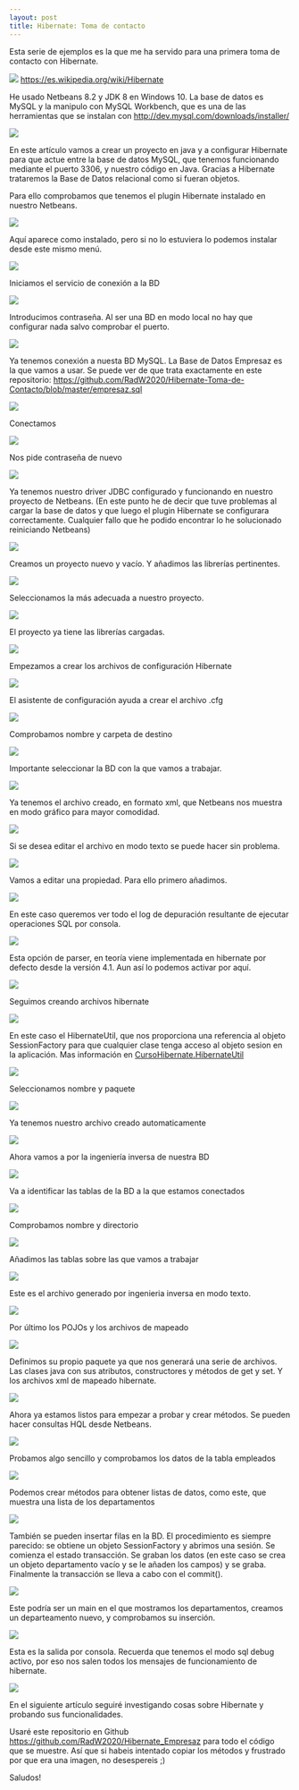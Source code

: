 ```yaml
---
layout: post
title: Hibernate: Toma de contacto
---
```

Esta serie de ejemplos es la que me ha servido para una primera toma de contacto con
Hibernate.

![](https://alejandromunyozsegrera.files.wordpress.com/2014/01/hibernate.png)
https://es.wikipedia.org/wiki/Hibernate

He usado Netbeans 8.2 y JDK 8 en Windows 10. La base de datos es MySQL y la manipulo con MySQL Workbench, que es una de las herramientas que se instalan con http://dev.mysql.com/downloads/installer/

![](http://i68.tinypic.com/2hh3ol5.jpg)

En este artículo vamos a crear un proyecto en java y a configurar Hibernate para que actue entre la base de datos MySQL, que tenemos funcionando mediante el puerto 3306, y nuestro código en Java. Gracias a Hibernate trataremos la Base de Datos relacional como si fueran objetos.

Para ello comprobamos que tenemos el plugin Hibernate instalado en nuestro Netbeans.

![](http://i65.tinypic.com/ww15op.jpg)

Aquí aparece como instalado, pero si no lo estuviera lo podemos instalar desde este mismo menú.

![](http://i63.tinypic.com/2sammhu.jpg)

Iniciamos el servicio de conexión a la BD

![](http://i68.tinypic.com/55fdw.jpg)

Introducimos contraseña. Al ser una BD en modo local no hay que configurar nada salvo comprobar el puerto.

![](http://i64.tinypic.com/o0xxex.jpg)

Ya tenemos conexión a nuesta BD MySQL. La Base de Datos Empresaz es la que vamos a usar. Se puede ver de que trata exactamente en este repositorio:
https://github.com/RadW2020/Hibernate-Toma-de-Contacto/blob/master/empresaz.sql

![](http://i67.tinypic.com/357m35z.jpg)

Conectamos

![](http://i68.tinypic.com/2qthk42.jpg)

Nos pide contraseña de nuevo

![](http://i64.tinypic.com/1zb84xy.jpg)

Ya tenemos nuestro driver JDBC configurado y funcionando en nuestro proyecto de Netbeans. (En este punto he de decir que tuve problemas al cargar la base de datos y que luego el plugin Hibernate se configurara correctamente. Cualquier fallo que he podido encontrar lo he solucionado reiniciando Netbeans)

![](http://i65.tinypic.com/2hofl7a.jpg)

Creamos un proyecto nuevo y vacío. Y añadimos las librerías pertinentes.

![](http://i64.tinypic.com/33cx63q.jpg)

Seleccionamos la más adecuada a nuestro proyecto.

![](http://i68.tinypic.com/rwqmfm.jpg)

El proyecto ya tiene las librerías cargadas.

![](http://i67.tinypic.com/2s01xsj.jpg)

Empezamos a crear los archivos de configuración Hibernate

![](http://i64.tinypic.com/350lyr6.jpg)

El asistente de configuración ayuda a crear el archivo .cfg

![](http://i63.tinypic.com/20qe3df.jpg)

Comprobamos nombre y carpeta de destino

![](http://i64.tinypic.com/2vxrm6g.jpg)

Importante seleccionar la BD con la que vamos a trabajar.

![](http://i65.tinypic.com/nv2lfn.jpg)

Ya tenemos el archivo creado, en formato xml, que Netbeans nos muestra en modo gráfico para mayor comodidad.

![](http://i63.tinypic.com/214eeki.jpg)

Si se desea editar el archivo en modo texto se puede hacer sin problema.

![](http://i68.tinypic.com/juuy3r.jpg)

Vamos a editar una propiedad. Para ello primero añadimos.

![](http://i63.tinypic.com/sx24k4.jpg)

En este caso queremos ver todo el log de depuración resultante de ejecutar operaciones SQL por consola.

![](http://i64.tinypic.com/30rshom.jpg)

Esta opción de parser, en teoría viene implementada en hibernate por defecto desde la versión 4.1. Aun así lo podemos activar por aquí.

![](http://i67.tinypic.com/oaavt1.jpg)

Seguimos creando archivos hibernate

![](http://i65.tinypic.com/2w32hj4.jpg)

En este caso el HibernateUtil, que nos proporciona una referencia al objeto SessionFactory para que cualquier clase tenga acceso al objeto sesion en la aplicación. Mas información en [CursoHibernate.HibernateUtil](http://www.cursohibernate.es/doku.php?id=unidades:07_arquitectura:01_hibernateutil)



![](http://i68.tinypic.com/2i9saar.jpg)

Seleccionamos nombre y paquete

![](http://i63.tinypic.com/16jecdi.jpg)

Ya tenemos nuestro archivo creado automaticamente

![](http://i65.tinypic.com/1ttvue.jpg)

Ahora vamos a por la ingeniería inversa de nuestra BD

![](http://i68.tinypic.com/aoruyh.jpg)

Va a identificar las tablas de la BD a la que estamos conectados

![](http://i67.tinypic.com/2zq525h.jpg)

Comprobamos nombre y directorio

![](http://i63.tinypic.com/1el2fc.jpg)

Añadimos las tablas sobre las que vamos a trabajar

![](http://i65.tinypic.com/1t2dkz.jpg)

Este es el archivo generado por ingenieria inversa en modo texto.

![](http://i68.tinypic.com/dgo4cm.jpg)

Por último los POJOs y los archivos de mapeado

![](http://i68.tinypic.com/3358g2x.jpg)

Definimos su propio paquete ya que nos generará una serie de archivos. Las clases java con sus atributos,  constructores y métodos de get y set.
Y los archivos xml de mapeado hibernate.

![](http://i64.tinypic.com/2mdjv3l.jpg)

Ahora ya estamos listos para empezar a probar y crear métodos. Se pueden hacer consultas HQL desde Netbeans.

![](http://i68.tinypic.com/16gdefd.jpg)

Probamos algo sencillo y comprobamos los datos de la tabla empleados

![](http://i63.tinypic.com/b47qet.jpg)

Podemos crear métodos para obtener listas de datos, como este, que muestra una lista de los departamentos

![](http://i67.tinypic.com/est5jt.jpg)

También se pueden insertar filas en la BD.
El procedimiento es siempre parecido: se obtiene un objeto SessionFactory y abrimos una sesión. Se comienza el estado transacción. Se graban los datos (en este caso se crea un objeto departamento vacío y se le añaden los campos) y se graba. Finalmente la transacción se lleva a cabo con el commit().

![](http://i66.tinypic.com/2mr65ad.jpg)

Este podría ser un main en el que mostramos los departamentos, creamos un departeamento nuevo, y comprobamos su inserción.

![](http://i63.tinypic.com/30hymfk.jpg)

Esta es la salida por consola. Recuerda que tenemos el modo sql debug activo, por eso nos salen todos los mensajes de funcionamiento de hibernate.

![](http://i66.tinypic.com/1e0zuc.jpg)


En el siguiente artículo seguiré investigando cosas sobre Hibernate y probando sus funcionalidades.

Usaré este repositorio en Github https://github.com/RadW2020/Hibernate_Empresaz para todo el código que se muestre. Así que si habeis intentado copiar los métodos y frustrado por que era una imagen, no desespereis ;)

Saludos!
